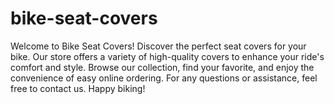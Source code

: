 # bike-seat-covers
Welcome to Bike Seat Covers! Discover the perfect seat covers for your bike. Our store offers a variety of high-quality covers to enhance your ride's comfort and style. Browse our collection, find your favorite, and enjoy the convenience of easy online ordering. For any questions or assistance, feel free to contact us. Happy biking!
